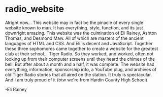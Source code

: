 # radio_website
Alright now... This website may in fact be the pinacle of every single website known to man. It has everything, style, function, and its just downright amazing. This website was the culmination of Eli Rainey, Ashton Thomas, and Desmond Maw. All of which are masters of the ancient languages of HTML and CSS. And Eli is decent and JavaScript. Together these three sophomores came together to create a website for the greatest club at their school... Tiger Radio. So they worked, and worked, often not looking up from their computer screens until they heard the chimes of the bell. But after about a month and a half, it was complete. The website had everything, information, sponsorship info, a YouTube plug, and archives of old Tiger Radio stories that all aired on the station. It truly is spectacular. And I am truly proud of it (btw we're from Hardin County High School)



-Eli Rainey
